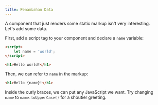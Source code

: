 ```yaml
---
title: Penambahan Data
---
```


A component that just renders some static markup isn't very interesting. Let's add some data.

First, add a script tag to your component and declare a `name` variable:

```html
<script>
	let name = 'world';
</script>

<h1>Hello world!</h1>
```

Then, we can refer to `name` in the markup:

```html
<h1>Hello {name}!</h1>
```

Inside the curly braces, we can put any JavaScript we want. Try changing `name` to `name.toUpperCase()` for a shoutier greeting.
